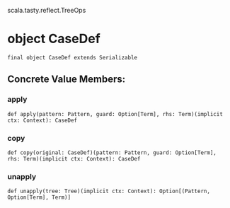 scala.tasty.reflect.TreeOps
# object CaseDef

<pre><code class="language-scala" >final object CaseDef extends Serializable</pre></code>
## Concrete Value Members:
### apply
<pre><code class="language-scala" >def apply(pattern: Pattern, guard: Option[Term], rhs: Term)(implicit ctx: Context): CaseDef</pre></code>

### copy
<pre><code class="language-scala" >def copy(original: CaseDef)(pattern: Pattern, guard: Option[Term], rhs: Term)(implicit ctx: Context): CaseDef</pre></code>

### unapply
<pre><code class="language-scala" >def unapply(tree: Tree)(implicit ctx: Context): Option[(Pattern, Option[Term], Term)]</pre></code>

